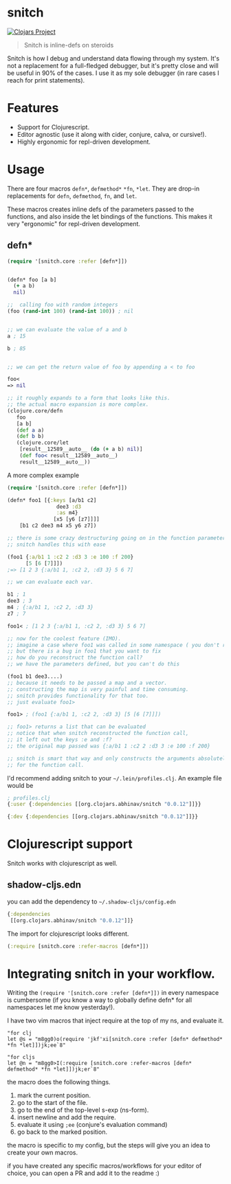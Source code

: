 # snitch

[![Clojars Project](https://img.shields.io/clojars/v/org.clojars.abhinav/snitch.svg)](https://clojars.org/org.clojars.abhinav/snitch)

> Snitch is inline-defs on steroids

Snitch is how I debug and understand data flowing through my system.
It's not a replacement for a full-fledged debugger, but it's pretty close and will be useful in 90% of the cases. 
I use it as my sole debugger (in rare cases I reach for print statements). 

# Features 
- Support for Clojurescript. 
- Editor agnostic (use it along with cider, conjure, calva, or cursive!).
- Highly ergonomic for repl-driven development.


# Usage
There are four macros `defn*`, `defmethod*` `*fn`, `*let`.
They are drop-in replacements for `defn`, `defmethod`, `fn`, and `let`.

These macros creates inline defs of the parameters passed to the functions,
and also inside the let bindings of the functions.
This makes it very "ergonomic" for repl-driven development.

## defn*

```clojure
(require '[snitch.core :refer [defn*]])


(defn* foo [a b]
  (+ a b)
  nil)

;;  calling foo with random integers
(foo (rand-int 100) (rand-int 100)) ; nil


;; we can evaluate the value of a and b
a ; 15

b ; 85


;; we can get the return value of foo by appending a < to foo

foo< 
=> nil

;; it roughly expands to a form that looks like this. 
;; the actual macro expansion is more complex.
(clojure.core/defn
   foo
   [a b]
   (def a a)
   (def b b)
   (clojure.core/let
    [result__12589__auto__ (do (+ a b) nil)]
    (def foo< result__12589__auto__)
    result__12589__auto__))
```

A more complex example

```clojure
(require '[snitch.core :refer [defn*]])

(defn* foo1 [{:keys [a/b1 c2]
                dee3 :d3
                :as m4}
               [x5 [y6 [z7]]]]
    [b1 c2 dee3 m4 x5 y6 z7])

;; there is some crazy destructuring going on in the function parameters.    
;; snitch handles this with ease

(foo1 {:a/b1 1 :c2 2 :d3 3 :e 100 :f 200}
      [5 [6 [7]]]) 
;=> [1 2 3 {:a/b1 1, :c2 2, :d3 3} 5 6 7]

;; we can evaluate each var.

b1 ; 1
dee3 ; 3
m4 ; {:a/b1 1, :c2 2, :d3 3}
z7 ; 7

foo1< ; [1 2 3 {:a/b1 1, :c2 2, :d3 3} 5 6 7]

;; now for the coolest feature (IMO).
;; imagine a case where foo1 was called in some namespace ( you don't really know what was passed to it)
;; but there is a bug in foo1 that you want to fix
;; how do you reconstruct the function call?
;; we have the parameters defined, but you can't do this

(foo1 b1 dee3....)
;; because it needs to be passed a map and a vector. 
;; constructing the map is very painful and time consuming.
;; snitch provides functionality for that too.
;; just evaluate foo1> 

foo1> ; (foo1 {:a/b1 1, :c2 2, :d3 3} [5 [6 [7]]])

;; foo1> returns a list that can be evaluated 
;; notice that when snitch reconstructed the function call, 
;; it left out the keys :e and :f? 
;; the original map passed was {:a/b1 1 :c2 2 :d3 3 :e 100 :f 200}

;; snitch is smart that way and only constructs the arguments absolutely necessary 
;; for the function call. 
```

I'd recommend adding snitch to your `~/.lein/profiles.clj`.
An example file would be
```clojure
; profiles.clj
{:user {:dependencies [[org.clojars.abhinav/snitch "0.0.12"]]}}

{:dev {:dependencies [[org.clojars.abhinav/snitch "0.0.12"]]}}
```


# Clojurescript support

Snitch works with clojurescript as well.

## shadow-cljs.edn
you can add the dependency to `~/.shadow-cljs/config.edn`

```clojure
{:dependencies 
 [[org.clojars.abhinav/snitch "0.0.12"]]}
```
The import for clojurescript looks different. 

```clojure
(:require [snitch.core :refer-macros [defn*]])
```

# Integrating snitch in your workflow.

Writing the `(require '[snitch.core :refer [defn*]])` in every namespace is cumbersome (if you know a way to globally define defn* for all namespaces let me know yesterday!).

I have two vim macros that inject require at the top of my ns, and evaluate it.

```vimrc
"for clj
let @s = "m8gg0)o(require 'jkf'xi[snitch.core :refer [defn* defmethod* *fn *let]])jk;ee`8"

"for cljs
let @n = "m8gg0>I(:require [snitch.core :refer-macros [defn* defmethod* *fn *let]])jk;er`8"
```
the macro does the following things.
1. mark the current position.
2. go to the start of the file.
3. go to the end of the top-level s-exp (ns-form).
4. insert newline and add the require.
5. evaluate it using `;ee` (conjure's evaluation command)
6. go back to the marked position.

the macro is specific to my config, but the steps will give you an idea to create your own macros.

if you have created any specific macros/workflows for your editor of choice, you can open a PR and add it to the readme :)
